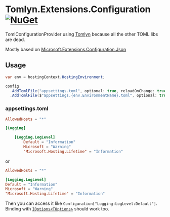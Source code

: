 # Tomlyn.Extensions.Configuration [![NuGet](https://img.shields.io/nuget/v/Tomlyn.Extensions.Configuration)](https://www.nuget.org/packages/Tomlyn.Extensions.Configuration/)
TomlConfigurationProvider using [Tomlyn](https://github.com/xoofx/Tomlyn) because all the other TOML libs are dead. 

Mostly based on [Microsoft.Extensions.Configuration.Json](https://github.com/dotnet/runtime/tree/main/src/libraries/Microsoft.Extensions.Configuration.Json/src)

## Usage

```cs
var env = hostingContext.HostingEnvironment;

config
  .AddTomlFile("appsettings.toml", optional: true, reloadOnChange: true)
  .AddTomlFile($"appsettings.{env.EnvironmentName}.toml", optional: true, reloadOnChange: true);
```

### appsettings.toml

```toml
AllowedHosts = "*"

[Logging]

    [Logging.LogLevel]
        Default = "Information"
        Microsoft = "Warning"
        "Microsoft.Hosting.Lifetime" = "Information"
```
or
```toml
AllowedHosts = "*"

[Logging.LogLevel]
Default = "Information"
Microsoft = "Warning"
"Microsoft.Hosting.Lifetime" = "Information"
```

Then you can access it like `Configuration["Logging:LogLevel:Default"]`. Binding with [`IOptions<TOptions>`](https://docs.microsoft.com/en-us/aspnet/core/fundamentals/configuration/options?view=aspnetcore-5.0) should work too.
